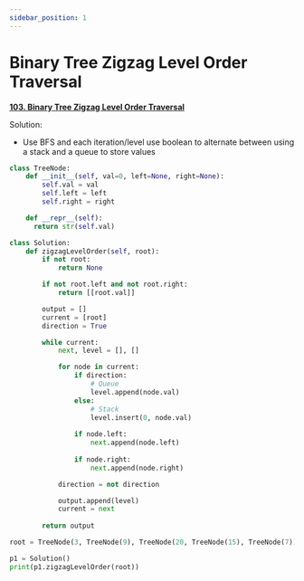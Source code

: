 ```yaml
---
sidebar_position: 1
---
```


# Binary Tree Zigzag Level Order Traversal

**[103. Binary Tree Zigzag Level Order Traversal](https://leetcode.com/problems/binary-tree-zigzag-level-order-traversal/)**

Solution: 
 - Use BFS and each iteration/level use boolean to alternate between using a stack and a queue to store values

```python title="Output: [[3], [20, 9], [15, 7]]"
class TreeNode:
    def __init__(self, val=0, left=None, right=None):
        self.val = val
        self.left = left
        self.right = right

    def __repr__(self):
      return str(self.val)

class Solution:
    def zigzagLevelOrder(self, root):
        if not root:
            return None

        if not root.left and not root.right:
            return [[root.val]]

        output = []
        current = [root]
        direction = True

        while current:
            next, level = [], []

            for node in current:
                if direction:
                    # Queue
                    level.append(node.val)
                else:
                    # Stack
                    level.insert(0, node.val)
                
                if node.left:
                    next.append(node.left)
                
                if node.right:
                    next.append(node.right)

            direction = not direction

            output.append(level)
            current = next
        
        return output

root = TreeNode(3, TreeNode(9), TreeNode(20, TreeNode(15), TreeNode(7)))

p1 = Solution()
print(p1.zigzagLevelOrder(root))

```
